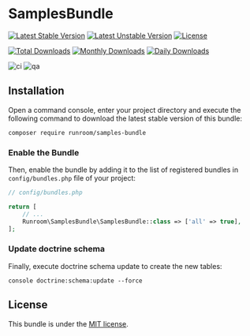 SamplesBundle
=============

[![Latest Stable Version](https://poser.pugx.org/runroom/samples-bundle/v/stable)](https://packagist.org/packages/runroom/samples-bundle)
[![Latest Unstable Version](https://poser.pugx.org/runroom/samples-bundle/v/unstable)](https://packagist.org/packages/runroom/samples-bundle)
[![License](https://poser.pugx.org/runroom/samples-bundle/license)](https://packagist.org/packages/runroom/samples-bundle)

[![Total Downloads](https://poser.pugx.org/runroom/samples-bundle/downloads)](https://packagist.org/packages/runroom/samples-bundle)
[![Monthly Downloads](https://poser.pugx.org/runroom/samples-bundle/d/monthly)](https://packagist.org/packages/runroom/samples-bundle)
[![Daily Downloads](https://poser.pugx.org/runroom/samples-bundle/d/daily)](https://packagist.org/packages/runroom/samples-bundle)

![ci](https://github.com/Runroom/SamplesBundle/workflows/ci/badge.svg?branch=master)
![qa](https://github.com/Runroom/SamplesBundle/workflows/qa/badge.svg?branch=master)

## Installation

Open a command console, enter your project directory and execute the following command to download the latest stable version of this bundle:

```
composer require runroom/samples-bundle
```

### Enable the Bundle

Then, enable the bundle by adding it to the list of registered bundles in `config/bundles.php` file of your project:

```php
// config/bundles.php

return [
    // ...
    Runroom\SamplesBundle\SamplesBundle::class => ['all' => true],
];
```

### Update doctrine schema

Finally, execute doctrine schema update to create the new tables:

```
console doctrine:schema:update --force
```

## License

This bundle is under the [MIT license](LICENSE.md).
